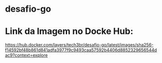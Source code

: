 # desafio-go

# Link da Imagem no Docke Hub:

https://hub.docker.com/layers/tech3br/desafio-go/latest/images/sha256-f14592bf48b861d841adfa3977f9c9493caa57592b4406d8852329656544dac9?context=explore
